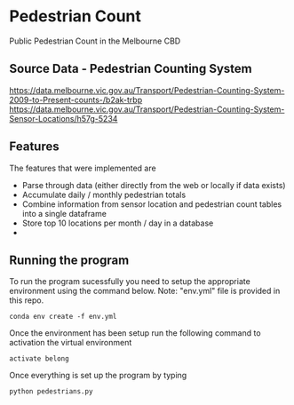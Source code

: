# Pedestrian Count
Public Pedestrian Count in the Melbourne CBD

## Source Data - Pedestrian Counting System
https://data.melbourne.vic.gov.au/Transport/Pedestrian-Counting-System-2009-to-Present-counts-/b2ak-trbp
https://data.melbourne.vic.gov.au/Transport/Pedestrian-Counting-System-Sensor-Locations/h57g-5234 

## Features
The features that were implemented are 
- Parse through data (either directly from the web or locally if data exists)
- Accumulate daily / monthly pedestrian totals
- Combine information from sensor location and pedestrian count tables into a single dataframe
- Store top 10 locations per month / day in a database
- 
## Running the program
To run the program sucessfully you need to setup the appropriate environment using the command below. Note: "env.yml" file is provided in this repo.
```
conda env create -f env.yml
```

Once the environment has been setup run the following command to activation the virtual environment
```
activate belong
```

Once everything is set up the program by typing
```
python pedestrians.py
```

